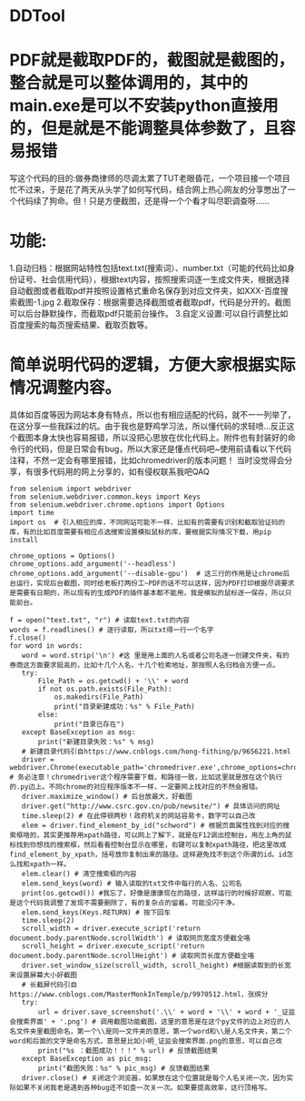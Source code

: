 # DDTool
# PDF就是截取PDF的，截图就是截图的，整合就是可以整体调用的，其中的main.exe是可以不安装python直接用的，但是就是不能调整具体参数了，且容易报错
 写这个代码的目的:做券商律师的尽调太累了TUT老眼昏花，一个项目接一个项目忙不过来，于是花了两天从头学了如何写代码，结合网上热心网友的分享憋出了一个代码续了狗命。但！只是方便截图，还是得一个个看才叫尽职调查呀……
# 功能:
1.自动归档：根据网站特性包括text.txt(搜索词）、number.txt（可能的代码比如身份证号、社会信用代码），根据text内容，按照搜索词逐一生成文件夹，根据选择自动截图或者截取pdf并按照设置格式重命名保存到对应文件夹，如XXX-百度搜索截图-1.jpg
2.截取保存：根据需要选择截图或者截取pdf，代码是分开的。截图可以后台静默操作，而截取pdf只能前台操作。
3.自定义设置:可以自行调整比如百度搜索的每页搜索结果、截取页数等。

# 简单说明代码的逻辑，方便大家根据实际情况调整内容。
具体如百度等因为网站本身有特点，所以也有相应适配的代码，就不一一列举了，在这分享一些我踩过的坑。由于我也是野鸡学习法，所以懂代码的求轻喷...反正这个截图本身太快也容易报错，所以没把心思放在优化代码上。附件也有封装好的命令行的代码，但是日常会有bug，所以大家还是懂点代码吧~使用前请看以下代码注释，不然一定会有哪里报错，比如chromedriver的版本问题！
当时没觉得会分享，有很多代码用的网上分享的，如有侵权联系我吧QAQ
 ```
from selenium import webdriver
from selenium.webdriver.common.keys import Keys
from selenium.webdriver.chrome.options import Options
import time
import os  # 引入相应的库，不同网站可能不一样，比如有的需要有识别和截取验证码的库，有的比如百度需要有相应点选搜索设置模拟鼠标的库，要根据实际情况下载，用pip install

chrome_options = Options()
chrome_options.add_argument('--headless')
chrome_options.add_argument('--disable-gpu')  # 这三行的作用是让chrome后台运行，实现后台截图，同时给老板打两份工~PDF的话不可以这样，因为PDF打印根据尽调要求是需要有日期的，所以现有的生成PDF的插件基本都不能用，我是模拟的鼠标逐一保存，所以只能前台。

f = open("text.txt", "r") # 读取text.txt的内容
words = f.readlines() # 逐行读取，所以txt得一行一个名字
f.close()
for word in words:
    word = word.strip('\n') #这 里是用上面的人名或者公司名逐一创建文件夹，有的券商这方面要求挺高的，比如十几个人名，十几个检索地址，那按照人名归档会方便一点。
    try:
        File_Path = os.getcwd() + '\\' + word
        if not os.path.exists(File_Path):
            os.makedirs(File_Path)
            print("目录新建成功：%s" % File_Path)
        else:
            print("目录已存在")
    except BaseException as msg:
        print("新建目录失败：%s" % msg)
    # 新建目录代码引自https://www.cnblogs.com/hong-fithing/p/9656221.html
    driver = webdriver.Chrome(executable_path='chromedriver.exe',chrome_options=chrome_options) # 务必注意！chromedriver这个程序需要下载，和路径一致，比如这里就是放在这个执行的.py边上。不同chrome的对应程序版本不一样，一定要网上找对应的不然会报错。
    driver.maximize_window() # 后台放最大，好截图
    driver.get("http://www.csrc.gov.cn/pub/newsite/") # 具体访问的网址
    time.sleep(2) # 在此停顿两秒！政府机关的网站容易卡，数字可以自己改 
    elem = driver.find_element_by_id("schword") # 根据页面属性找到对应的搜索框啥的，其实更推荐用xpath路径，可以网上了解下，就是在F12调出控制台，用左上角的鼠标找到你想找的搜索框，然后看看控制台显示在哪里，右键可以复制xpath路径，把这里改成find_element_by_xpath，括号放你复制出来的路径。这样避免找不到这个所谓的id。id怎么找和xpath一样。
    elem.clear() # 清空搜索框的内容
    elem.send_keys(word) # 输入读取的txt文件中每行的人名、公司名
    print(os.getcwd()) #我忘了，好像是康康现在的路径，这样运行的时候好观察，可能是这个代码我调整了发现不需要删除了，有的复杂点的留着。可能没闪干净。
    elem.send_keys(Keys.RETURN) # 按下回车
    time.sleep(2)
    scroll_width = driver.execute_script('return document.body.parentNode.scrollWidth') # 读取网页宽度方便截全咯
    scroll_height = driver.execute_script('return document.body.parentNode.scrollHeight') # 读取网页长度方便截全咯
    driver.set_window_size(scroll_width, scroll_height) #根据读取到的长宽来设置屏幕大小好截图
    # 长截屏代码引自https://www.cnblogs.com/MasterMonkInTemple/p/9970512.html，张缤分
    try:
        url = driver.save_screenshot('.\\' + word + '\\' + word + '_证监会搜索界面' + '.png') # 调用截图功能截图，这里的意思是在这个py文件的边上对应的人名文件夹里截图命名，第一个\\是同一文件夹的意思，第一个word和\\是人名文件夹，第二个word和后面的文字是命名方式，意思是比如小明_证监会搜索界面.png的意思，可以自己改
        print("%s ：截图成功！！！" % url) # 反馈截图结果
    except BaseException as pic_msg:
        print("截图失败：%s" % pic_msg) # 反馈截图结果
    driver.close() # 关闭这个浏览器，如果放在这个位置就是每个人名关闭一次，因为实际如果不关闭我老是遇到各种bug还不如查一次关一次。如果要提高效率，这行顶格写。
 ```
